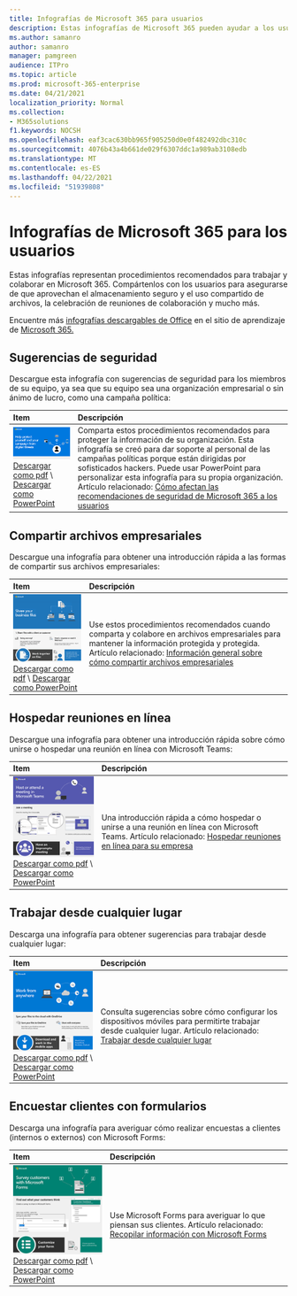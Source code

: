 ```yaml
---
title: Infografías de Microsoft 365 para usuarios
description: Estas infografías de Microsoft 365 pueden ayudar a los usuarios de su organización a comprender los procedimientos recomendados para trabajar en Microsoft 365.
ms.author: samanro
author: samanro
manager: pamgreen
audience: ITPro
ms.topic: article
ms.prod: microsoft-365-enterprise
ms.date: 04/21/2021
localization_priority: Normal
ms.collection:
- M365solutions
f1.keywords: NOCSH
ms.openlocfilehash: eaf3cac630bb965f905250d0e0f482492dbc310c
ms.sourcegitcommit: 4076b43a4b661de029f6307ddc1a989ab3108edb
ms.translationtype: MT
ms.contentlocale: es-ES
ms.lasthandoff: 04/22/2021
ms.locfileid: "51939808"
---
```

# <a name="microsoft-365-infographics-for-your-users"></a>Infografías de Microsoft 365 para los usuarios

Estas infografías representan procedimientos recomendados para trabajar y colaborar en Microsoft 365. Compártenlos con los usuarios para asegurarse de que aprovechan el almacenamiento seguro y el uso compartido de archivos, la celebración de reuniones de colaboración y mucho más.

Encuentre más [infografías descargables de Office](https://support.microsoft.com/office/great-ways-to-work-with-office-6fe70269-b9a4-4ef0-a96e-7a5858b3bd5a) en el sitio de aprendizaje de [Microsoft 365.](https://support.microsoft.com/training)

<a name="securitytips"></a>
## <a name="security-tips"></a>Sugerencias de seguridad

Descargue esta infografía con sugerencias de seguridad para los miembros de su equipo, ya sea que su equipo sea una organización empresarial o sin ánimo de lucro, como una campaña política:

| Item | Descripción |
|:-----|:-----|
|[![La ayuda para proteger el gráfico de información de campaña](../media/M365-Campaigns-WhatCanUsersDoToSecure-358x201.png)](../campaigns/downloads/M365CampaignsWhatCanUsersDoToSecure.pdf) <br/> [Descargar como pdf](../campaigns/downloads/M365CampaignsWhatCanUsersDoToSecure.pdf)  \  [Descargar como PowerPoint](../campaigns/downloads/M365CampaignsWhatCanUsersDoToSecure.pptx)| Comparta estos procedimientos recomendados para proteger la información de su organización. Esta infografía se creó para dar soporte al personal de las campañas políticas porque están dirigidas por sofisticados hackers. Puede usar PowerPoint para personalizar esta infografía para su propia organización. Artículo relacionado: [Cómo afectan las recomendaciones de seguridad de Microsoft 365 a los usuarios](../campaigns/m365-campaigns-users.md)|

<a name="sharefiles"></a>
## <a name="share-your-business-files"></a>Compartir archivos empresariales

Descargue una infografía para obtener una introducción rápida a las formas de compartir sus archivos empresariales:
  
| Item | Descripción |
|:-----|:-----|
|[![Imagen digital para compartir la infografía de archivos empresariales](../media/solutions-architecture-center/m365-smbscenarios-shareyourfiles-square.png)](https://go.microsoft.com/fwlink/?linkid=2079435) <br/> [Descargar como pdf](https://go.microsoft.com/fwlink/?linkid=2079435)  \  [Descargar como PowerPoint](https://go.microsoft.com/fwlink/?linkid=2079438) | Use estos procedimientos recomendados cuando comparta y colabore en archivos empresariales para mantener la información protegida y protegida. Artículo relacionado: [Información general sobre cómo compartir archivos empresariales](../business-video/overview-file-sharing.md)|

<a name="onlinemeeting"></a>
## <a name="host-online-meetings"></a>Hospedar reuniones en línea

Descargue una infografía para obtener una introducción rápida sobre cómo unirse o hospedar una reunión en línea con Microsoft Teams:

| Item | Descripción |
|:-----|:-----|
|[![Imagen digital para la infografía de reuniones en línea de host](../media/solutions-architecture-center/m365-smbscenarios-hostteammeetings-square.png)](https://go.microsoft.com/fwlink/?linkid=2078712) <br/> [Descargar como pdf](https://go.microsoft.com/fwlink/?linkid=2078712)  \  [Descargar como PowerPoint](https://go.microsoft.com/fwlink/?linkid=2079515) | Una introducción rápida a cómo hospedar o unirse a una reunión en línea con Microsoft Teams. Artículo relacionado: [Hospedar reuniones en línea para su empresa](../business-video/overview-online-meetings.md)|

<a name="workfromanywhere"></a>
## <a name="work-from-anywhere"></a>Trabajar desde cualquier lugar

Descarga una infografía para obtener sugerencias para trabajar desde cualquier lugar:

| Item | Descripción |
|:-----|:-----|
|[![Imagen digital de Trabajo desde cualquier lugar infográfico](../media/solutions-architecture-center/m365-smbscenarios-workfromanywhere-square.png)](https://go.microsoft.com/fwlink/?linkid=2079451) <br/> [Descargar como pdf](https://go.microsoft.com/fwlink/?linkid=2079451)  \  [Descargar como PowerPoint](https://go.microsoft.com/fwlink/?linkid=2079455) | Consulta sugerencias sobre cómo configurar los dispositivos móviles para permitirte trabajar desde cualquier lugar. Artículo relacionado: [Trabajar desde cualquier lugar](../business-video/work-from-anywhere.md)|

<a name="surveywithforms"></a>
## <a name="survey-customers-with-forms"></a>Encuestar clientes con formularios

Descarga una infografía para averiguar cómo realizar encuestas a clientes (internos o externos) con Microsoft Forms:

| Item | Descripción |
|:-----|:-----|
|[![Imagen digital para clientes de encuesta con infografía de formularios](../media/solutions-architecture-center/m365-smbscenarios-surveywithforms-square.png)](https://go.microsoft.com/fwlink/?linkid=2079526) <br/> [Descargar como pdf](https://go.microsoft.com/fwlink/?linkid=2079526)  \  [Descargar como PowerPoint](https://go.microsoft.com/fwlink/?linkid=2079446) | Use Microsoft Forms para averiguar lo que piensan sus clientes. Artículo relacionado: [Recopilar información con Microsoft Forms](https://support.microsoft.com/topic/collect-information-with-microsoft-forms-a55d6e0d-04f6-45b8-b05f-b141b8ecb4d5)|
